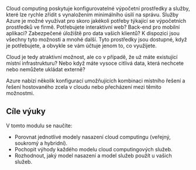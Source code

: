 Cloud computing poskytuje konfigurovatelné výpočetní prostředky a služby, které lze rychle zřídit s vynaložením minimálního úsilí na správu. Služby Azure je možné využívat pro skoro jakékoli potřeby týkající se výpočetních prostředků ve firmě. Potřebujete interaktivní web? Back-end pro mobilní aplikaci? Zabezpečené úložiště pro data vašich klientů? K dispozici jsou všechny tyto možnosti a mnohé další. Tyto prostředky jsou dostupné, když je potřebujete, a obvykle se vám účtuje jenom to, co využijete.

Cloud je tedy atraktivní možnost, ale co v případě, že už máte existující místní infrastrukturu? Nebo když máte vysoce citlivá data, která nechcete nebo nemůžete ukládat externě?

Azure nabízí několik konfigurací umožňujících kombinaci místního řešení a řešení hostovaného zcela v cloudu nebo přecházení mezi těmito možnostmi.

## <a name="learning-objectives"></a>Cíle výuky

V tomto modulu se naučíte:

- Porovnat jednotlivé modely nasazení cloud computingu (veřejný, soukromý a hybridní).
- Pochopit výhody každého modelu cloud computingových služeb.
- Rozhodnout, jaký model nasazení a model služeb použít u vašich služeb.
